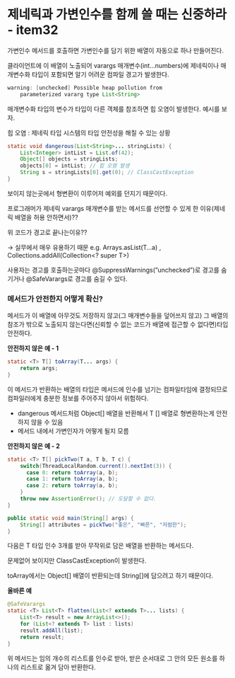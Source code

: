 # 제네릭과 가변인수를 함께 쓸 때는 신중하라 - item32

가변인수 메서드를 호출하면 가변인수를 담기 위한 배열이 자동으로 하나 만들어진다.

클라이언트에 이 배열이 노출되어 varargs 매개변수(int…numbers)에 제네릭이나 매개변수화 타입이 포함되면 알기 어려운 컴파일 경고가 발생한다.

```java
warning: [unchecked] Possible heap pollution from 
    parameterized vararg type List<String>
```

매개변수화 타입의 변수가 타입이 다른 객체를 참조하면 힙 오염이 발생한다. 예시를 보자.

힙 오염 : 제네릭 타입 시스템의 타입 안전성을 해칠 수 있는 상황

```java
static void dangerous(List<String>... stringLists) {
    List<Integer> intList = List.of(42);
    Object[] objects = stringLists;
    objects[0] = intList; // 힙 오염 발생
    String s = stringLists[0].get(0); // ClassCastException
}
```

보이지 않는곳에서 형변환이 이루어저 예외를 던지기 때문이다.

프로그래머가 제네릭 varargs 매개변수를 받는 메서드를 선언할 수 있게 한 이유(제네릭 배열을 허용 안하면서)??

위 코드가 경고로 끝나는이유??

→ 실무에서 매우 유용하기 때문 e.g. Arrays.asList(T…a) , Collections.addAll(Collection<? super T>)

사용자는 경고를 호출하는곳마다 @SuppressWarnings(”unchecked”)로 경고를 숨기거나 @SafeVarargs로 경고를 숨길 수 있다.

### 메서드가 안전한지 어떻게 확신?

메서드가 이 배열에 아무것도 저장하지 않고(그 매개변수들을 덮어쓰지 않고) 그 배열의 참조가 밖으로 노출되지 않는다면(신뢰할 수 없는 코드가 배열에 접근할 수 없다면)타입 안전하다.

**안전하지 않은 예 - 1**

```java
static <T> T[] toArray(T... args) {
    return args;
}
```

이 메서드가 반환하는 배열의 타입은 메서드에 인수를 넘기는 컴파일타임에 결정되므로 컴파일러에게 충분한 정보를 주어주지 않아서 위험하다.

- dangerous 메서드처럼 Object[] 배열을 반환해서 T [] 배열로 형변환하는게 안전하지 않을 수 있음
- 메서드 내에서 가변인자가 어떻게 될지 모름

**안전하지 않은 예 - 2**

```java
static <T> T[] pickTwo(T a, T b, T c) {
    switch(ThreadLocalRandom.current().nextInt(3)) {
      case 0: return toArray(a, b);
      case 1: return toArray(a, b);
      case 2: return toArray(a, b);
    }
    throw new AssertionError(); // 도달할 수 없다. 
}

public static void main(String[] args) {
    String[] attributes = pickTwo("좋은", "빠른", "저렴한");
}
```

다음은 T 타입 인수 3개를 받아 무작위로 담은 배열을 반환하는 메서드다.

문제없어 보이지만 ClassCastException이 발생한다.

toArray에서는 Object[] 배열이 반환되는데 String[]에 담으려고 하기 때문이다.

**올바른 예**

```java
@SafeVarargs
static <T> List<T> flatten(List<? extends T>... lists) {
    List<T> result = new ArrayList<>();
    for (List<? extends T> list : lists)
    result.addAll(list);
    return result;
}
```

위 메서드는 임의 개수의 리스트를 인수로 받아, 받은 순서대로 그 안의 모든 원소를 하나의 리스트로 옮겨 담아 반환한다.